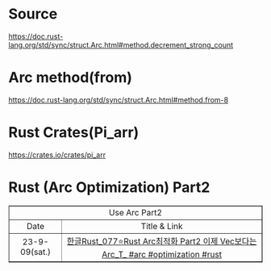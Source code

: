 # Source

https://doc.rust-lang.org/std/sync/struct.Arc.html#method.decrement_strong_count


# Arc method(from)

https://doc.rust-lang.org/std/sync/struct.Arc.html#method.from-8


# Rust Crates(Pi_arr)

https://crates.io/crates/pi_arr

# Rust (Arc Optimization) Part2

<table border="1">
    <tr>
    <td colspan="2" align="center">Use Arc Part2</td>
    </tr>
    <tr align="center">
        <td>Date</td>
        <td>Title & Link</td>
    </tr>
    <tr align="center">
        <td>23-9-09(sat.)</td>
        <td><a href="https://youtu.be/gx-VV-Ht8RA?si=cG1t6ajB1e4KYx38">한글Rust_077⭐️Rust Arc최적화 Part2 이제 Vec보다는 Arc_T_ #arc #optimization #rust</td>
    </tr>
</table>
